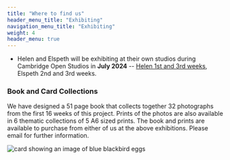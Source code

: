 ```yaml
---
title: "Where to find us"
header_menu_title: "Exhibiting"
navigation_menu_title: "Exhibiting"
weight: 4
header_menu: true
---
```


* Helen and Elspeth will be exhibiting at their own studios during Cambridge Open Studios in **July 2024** -- [Helen 1st and 3rd weeks](http://helencook.art/blog/open-studios), Elspeth 2nd and 3rd weeks.

### Book and Card Collections

We have designed a 51 page book that collects together 32 photographs from the first 16 weeks of this project.  Prints of the photos are also available in 6 thematic collections of 5 A6 sized prints.  The book and prints are available to purchase from either of us at the above exhibitions.  Please email for further information.  

![card showing an image of blue blackbird eggs](/images/card.jpg)
